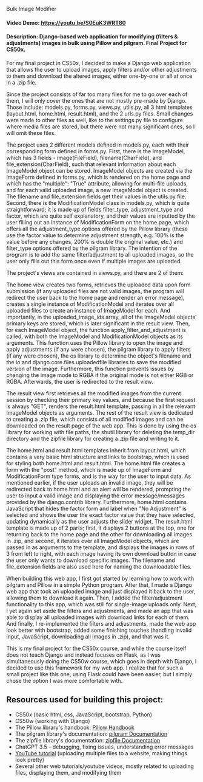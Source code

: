 Bulk Image Modifier
#### Video Demo:  <URL HERE>https://youtu.be/S0EuK3WRT80
#### Description: Django-based web application for modifying (filters & adjustments) images in bulk using Pillow and pilgram. Final Project for CS50x.

For my final project in CS50x, I decided to make a Django web application that allows the user to upload images, apply filters and/or other adjustments to them and download the altered images, either one-by-one or all at once in a .zip file. 

Since the project consists of far too many files for me to go over each of them, I will only cover the ones that are not mostly pre-made by Django. Those include: models.py, forms.py, views.py, utils.py, all 3 html templates (layout.html, home.html, result.html), and the 2 urls.py files. Small changes were made to other files as well, like to the settings.py file to configure where media files are stored, but there were not many significant ones, so I will omit these files. 

The project uses 2 different models defined in models.py, each with their corresponding form defined in forms.py. First, there is the ImageModel, which has 3 fields - image(FileField), filename(CharField), and file_extension(CharField), such that relevant information about each ImageModel object can be stored. ImageModel objects are created via the ImageForm defined in forms.py, which is rendered on the home page and which has the "multiple": "True" attribute, allowing for multi-file uploads, and for each valid uploaded image, a new ImageModel object is created. The filename and file_extension fields get their values in the utils.py file. Second, there is the ModificationModel class in models.py, which is quite straightforward; it is made up of fields filter_type, adjustment_type and factor, which are quite self explanatory, and their values are inputted by the user filling out an instance of ModificationForm on the home page, which offers all the adjustment_type options offered by the Pillow library (these use the factor value to determine adjustment strength, e.g. 100% is the value before any changes, 200% is double the original value, etc.) and filter_type options offered by the pilgram library. The intention of the program is to add the same filter/adjustment to all uploaded images, so the user only fills out this form once even if multiple images are uploaded.

The project's views are contained in views.py, and there are 2 of them:

The home view creates two forms, retrieves the uploaded data upon form submission (if any uploaded files are not valid images, the program will redirect the user back to the home page and render an error message), creates a single instance of ModificationModel and iterates over all uploaded files to create an instance of ImageModel for each. And importantly, in the uploaded_image_ids array, all of the ImageModel objects' primary keys are stored, which is later significant in the result view. Then, for each ImageModel object, the function apply_filter_and_adjustment is called, with both the ImageModel and ModificationModel objects as its arguments. This function uses the Pillow library to open the image and apply adjustments (if any were chosen), the pilgram library to apply filters (if any were chosen), the os library to determine the object's filename and the io and django.core.files.uploadedfile libraries to save the modified version of the image. Furthermore, this function prevents issues by changing the image mode to RGBA if the original mode is not either RGB or RGBA. Afterwards, the user is redirected to the result view.

The result view first retrieves all the modified images from the current session by checking their primary key values, and because the first request is always "GET", renders the result.html template, passing in all the relevant ImageModel objects as arguments. The rest of the result view is dedicated to creating a .zip file, which consists of all modified images and can be downloaded on the result page of the web app. This is done by using the os library for working with file paths, the shutil library for deleting the temp_dir directory and the zipfile library for creating a .zip file and writing to it.

The home.html and result.html templates inherit from layout.html, which contains a very basic html structure and links to bootstrap, which is used for styling both home.html and result.html. The home.html file creates a form with the "post" method, which is made up of ImageForm and ModificationForm type forms, and is the way for the user to input data. As mentioned earlier, if the user uploads an invalid image, they will be redirected back to home.html and an alert will be rendered, prompting the user to input a valid image and displaying the error message/messages provided by the django.contrib library. Furthermore, home.html contains JavaScript that hides the factor form and label when "No Adjustment" is selected and shows the user the exact factor value that they have selected, updating dynamically as the user adjusts the slider widget. The result.html template is made up of 2 parts; first, it displays 2 buttons at the top, one for returning back to the home page and the other for downloading all images in .zip, and second, it iterates over all ImageModel objects, which are passed in as arguments to the template, and displays the images in rows of 3 from left to right, with each image having its own download button in case the user only wants to download specific images. The filename and file_extension fields are also used here for naming the downloadable files. 

When building this web app, I first got started by learning how to work with pilgram and Pillow in a simple Python program. After that, I made a Django web app that took an uploaded image and just displayed it back to the user, allowing them to download it again. Then, I added the filter/adjustment functionality to this app, which was still for single-image uploads only. Next, I yet again set aside the filters and adjustments, and made an app that was able to display all uploaded images with download links for each of them. And finally, I re-implemented the filters and adjustments, made the web app look better with bootstrap, added some finishing touches (handling invalid input, JavaScript, downloading all images in .zip), and that was it.

This is my final project for the CS50x course, and while the course itself does not teach Django and instead focuses on Flask, as I was simultaneously doing the CS50w course, which goes in depth with Django, I decided to use this framework for my web app. I realize that for such a small project like this one, using Flask could have been easier, but I simply chose the option I was more comfortable with. 

## Resources used for building this project:

- CS50x (basic html, css, JavaScript, bootstrap, Python)
- CS50w (working with Django)
- The Pillow library's handbook: [Pillow Handbook](https://pillow.readthedocs.io/en/stable/handbook/index.html)
- The pilgram library's documentation: [pilgram Documentation](https://pypi.org/project/pilgram/)
- The zipfile library's documentation: [zipfile Documentation](https://docs.python.org/3/library/zipfile.html)
- ChatGPT 3.5 - debugging, fixing issues, understanding error messages
- [YouTube tutorial](https://www.youtube.com/watch?v=Ws7Wy5EHaXY) (uploading multiple files to a website, making things look pretty)
- Several other web tutorials/youtube videos, mostly related to uploading files, displaying them, and modifying them

